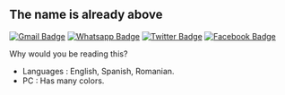 ## The name is already above

[![Gmail Badge](https://img.shields.io/badge/-Gmail-c14438?style=flat-square&logo=Gmail&logoColor=white&link=https://ih1.redbubble.net/image.903963807.4125/flat,750x,075,f-pad,750x1000,f8f8f8.jpg)](https://ih1.redbubble.net/image.903963807.4125/flat,750x,075,f-pad,750x1000,f8f8f8.jpg)
[![Whatsapp Badge](https://img.shields.io/badge/-Whatsapp-4CA143?style=flat-square&labelColor=4CA143&logo=whatsapp&logoColor=white&link=https://www.losreplicantes.com/images/articulos/17000/17913/1.jpg)](https://www.losreplicantes.com/images/articulos/17000/17913/1.jpg)
[![Twitter Badge](https://img.shields.io/badge/-Twitter-1da1f2?style=flat-square&labelColor=1da1f2&logo=twitter&logoColor=white&link=https://www.twitter.com/Alvisepf/)](https://www.twitter.com/Alvisepf)
[![Facebook Badge](https://img.shields.io/badge/-Facebook-3b5998?style=flat-square&labelColor=3b5998&logo=facebook&logoColor=white&link=https://www.expressaopopular.com.br/loja/wp-content/uploads/2020/02/manifesto-comunista-EP.pdf)](https://www.expressaopopular.com.br/loja/wp-content/uploads/2020/02/manifesto-comunista-EP.pdf)

Why would you be reading this?

- Languages : English, Spanish, Romanian.
- PC : Has many colors.
